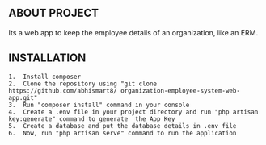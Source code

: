 ## ABOUT PROJECT
Its a web app to keep the employee details of an organization, like an ERM.

## INSTALLATION
    1.  Install composer
    2.  Clone the repository using "git clone https://github.com/abhismart8/ organization-employee-system-web-app.git"
    3.  Run "composer install" command in your console
    4.  Create a .env file in your project directory and run "php artisan key:generate" command to generate  the App Key
    5.  Create a database and put the database details in .env file
    6.  Now, run "php artisan serve" command to run the application